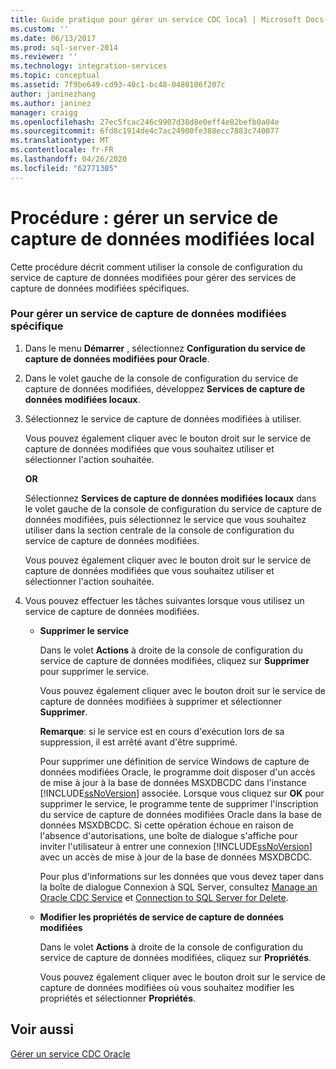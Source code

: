 ```yaml
---
title: Guide pratique pour gérer un service CDC local | Microsoft Docs
ms.custom: ''
ms.date: 06/13/2017
ms.prod: sql-server-2014
ms.reviewer: ''
ms.technology: integration-services
ms.topic: conceptual
ms.assetid: 7f9be649-cd93-40c1-bc48-0480106f207c
author: janinezhang
ms.author: janinez
manager: craigg
ms.openlocfilehash: 27ec5fcac246c9907d38d8e0eff4e82befb0a04e
ms.sourcegitcommit: 6fd8c1914de4c7ac24900fe388ecc7883c740077
ms.translationtype: MT
ms.contentlocale: fr-FR
ms.lasthandoff: 04/26/2020
ms.locfileid: "62771305"
---
```

# <a name="how-to-manage-a-local-cdc-service"></a>Procédure : gérer un service de capture de données modifiées local
  Cette procédure décrit comment utiliser la console de configuration du service de capture de données modifiées pour gérer des services de capture de données modifiées spécifiques.  
  
### <a name="to-manage-a-specific-cdc-service"></a>Pour gérer un service de capture de données modifiées spécifique  
  
1.  Dans le menu **Démarrer** , sélectionnez **Configuration du service de capture de données modifiées pour Oracle**.  
  
2.  Dans le volet gauche de la console de configuration du service de capture de données modifiées, développez **Services de capture de données modifiées locaux**.  
  
3.  Sélectionnez le service de capture de données modifiées à utiliser.  
  
     Vous pouvez également cliquer avec le bouton droit sur le service de capture de données modifiées que vous souhaitez utiliser et sélectionner l'action souhaitée.  
  
     **OR**  
  
     Sélectionnez **Services de capture de données modifiées locaux** dans le volet gauche de la console de configuration du service de capture de données modifiées, puis sélectionnez le service que vous souhaitez utiliser dans la section centrale de la console de configuration du service de capture de données modifiées.  
  
     Vous pouvez également cliquer avec le bouton droit sur le service de capture de données modifiées que vous souhaitez utiliser et sélectionner l'action souhaitée.  
  
4.  Vous pouvez effectuer les tâches suivantes lorsque vous utilisez un service de capture de données modifiées.  
  
    -   **Supprimer le service**  
  
         Dans le volet **Actions** à droite de la console de configuration du service de capture de données modifiées, cliquez sur **Supprimer** pour supprimer le service.  
  
         Vous pouvez également cliquer avec le bouton droit sur le service de capture de données modifiées à supprimer et sélectionner **Supprimer**.  
  
         **Remarque**: si le service est en cours d'exécution lors de sa suppression, il est arrêté avant d'être supprimé.  
  
         Pour supprimer une définition de service Windows de capture de données modifiées Oracle, le programme doit disposer d'un accès de mise à jour à la base de données MSXDBCDC dans l'instance [!INCLUDE[ssNoVersion](../../includes/ssnoversion-md.md)] associée. Lorsque vous cliquez sur **OK** pour supprimer le service, le programme tente de supprimer l'inscription du service de capture de données modifiées Oracle dans la base de données MSXDBCDC. Si cette opération échoue en raison de l'absence d'autorisations, une boîte de dialogue s'affiche pour inviter l'utilisateur à entrer une connexion [!INCLUDE[ssNoVersion](../../includes/ssnoversion-md.md)] avec un accès de mise à jour de la base de données MSXDBCDC.  
  
         Pour plus d'informations sur les données que vous devez taper dans la boîte de dialogue Connexion à SQL Server, consultez [Manage an Oracle CDC Service](manage-an-oracle-cdc-service.md) et [Connection to SQL Server for Delete](connection-to-sql-server-for-delete.md).  
  
    -   **Modifier les propriétés de service de capture de données modifiées**  
  
         Dans le volet **Actions** à droite de la console de configuration du service de capture de données modifiées, cliquez sur **Propriétés**.  
  
         Vous pouvez également cliquer avec le bouton droit sur le service de capture de données modifiées où vous souhaitez modifier les propriétés et sélectionner **Propriétés**.  
  
## <a name="see-also"></a>Voir aussi  
 [Gérer un service CDC Oracle](manage-an-oracle-cdc-service.md)  
  
  
